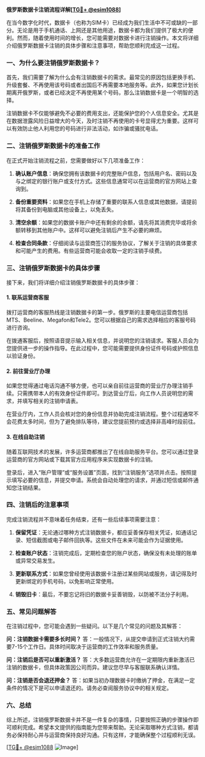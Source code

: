 **俄罗斯数据卡注销流程详解[[TG💪+ @esim1088](https://t.me/s/esim1088)]**

在当今数字化时代，数据卡（也称为SIM卡）已经成为我们生活中不可或缺的一部分。无论是用于手机通话、上网还是其他用途，数据卡都为我们提供了极大的便利。然而，随着使用时间的增长，您可能需要对数据卡进行注销操作。本文将详细介绍俄罗斯数据卡注销的具体步骤和注意事项，帮助您顺利完成这一过程。

### 一、为什么要注销俄罗斯数据卡？

首先，我们需要了解为什么会有注销数据卡的需求。最常见的原因包括更换手机、升级套餐、不再使用该号码或者出国后不再需要本地服务等。此外，如果您计划长期离开俄罗斯，或者已经决定不再使用某个号码，那么注销数据卡是一个明智的选择。

注销数据卡不仅能够避免不必要的费用支出，还能保护您的个人信息安全。尤其是在数据泄露风险日益增大的今天，及时注销不再使用的卡号显得尤为重要。这样可以有效防止他人利用您的号码进行非法活动，如诈骗或骚扰电话。

### 二、注销俄罗斯数据卡的准备工作

在正式开始注销流程之前，您需要做好以下几项准备工作：

1. **确认账户信息**：确保您拥有该数据卡的完整账户信息，包括用户名、密码以及与之绑定的银行账户或支付方式。这些信息通常可以在运营商的官方网站上查询到。

2. **备份重要资料**：如果您在手机上存储了重要的联系人信息或其他数据，请提前将其备份到电脑或其他设备上，以免丢失。

3. **清空余额**：如果您的数据卡账户中还有剩余的余额，请先将其消费完毕或将余额转移到其他账户中。这样可以避免注销后产生不必要的麻烦。

4. **检查合同条款**：仔细阅读与运营商签订的服务协议，了解关于注销的具体要求和可能产生的费用。有些运营商可能会收取一定的注销手续费。

### 三、注销俄罗斯数据卡的具体步骤

接下来，我们将详细介绍注销俄罗斯数据卡的具体步骤：

#### 1. 联系运营商客服

拨打运营商的客服热线是注销数据卡的第一步。俄罗斯的主要电信运营商包括MTS、Beeline、Megafon和Tele2。您可以根据自己的需求选择相应的客服号码进行咨询。

在拨通客服后，按照语音提示输入相关信息，并说明您的注销请求。客服人员会为您提供进一步的操作指导。在此过程中，您可能需要提供身份证件号码或护照信息以验证身份。

#### 2. 前往营业厅办理

如果您觉得通过电话沟通不够方便，也可以亲自前往运营商的营业厅办理注销手续。只需携带本人的有效身份证件即可。到达营业厅后，向工作人员说明您的需求，并填写相关的注销申请表。

在营业厅内，工作人员会核对您的身份信息并协助完成注销流程。整个过程通常不会花费太多时间，但为了避免排队等待，建议您提前预约或选择非高峰时段前往。

#### 3. 在线自助注销

随着互联网技术的发展，许多运营商都推出了在线自助服务平台。您可以通过登录运营商的官方网站或下载其官方应用程序来实现数据卡的注销。

登录后，进入“账户管理”或“服务设置”页面，找到“注销服务”选项并点击。按照提示填写必要的信息，并提交申请。系统会自动处理您的请求，并通过短信或邮件通知您注销结果。

### 四、注销后的注意事项

完成注销流程并不意味着任务结束，还有一些后续事项需要注意：

1. **保留凭证**：无论通过哪种方式注销数据卡，都应妥善保存相关凭证，如通话记录、短信截图或电子邮件回执等。这些文件在未来可能会作为证据使用。

2. **检查账户状态**：注销完成后，定期检查您的账户状态，确保没有未处理的账单或异常交易发生。

3. **更新联系方式**：如果您曾经使用该数据卡注册过某些网站或服务，请记得及时更新绑定的手机号码，以免影响正常使用。

4. **销毁旧卡**：最后，不要忘记将旧的数据卡妥善销毁，以防被不法分子利用。

### 五、常见问题解答

在注销过程中，您可能会遇到一些疑问。以下是几个常见的问题及其解答：

**问：注销数据卡需要多长时间？**
答：一般情况下，从提交申请到正式注销大约需要7-15个工作日。具体时间取决于运营商的工作效率和服务质量。

**问：注销后是否可以重新激活？**
答：大多数运营商允许在一定期限内重新激活已注销的数据卡，但具体政策因公司而异。建议您尽早与客服联系确认详情。

**问：注销是否会退还押金？**
答：如果当初办理数据卡时缴纳了押金，在满足一定条件的情况下是可以申请退还的。请务必查阅服务协议中的相关规定。

### 六、总结

综上所述，注销俄罗斯数据卡并不是一件复杂的事情，只要按照正确的步骤操作即可顺利完成。希望本文提供的指南能为您带来帮助。无论采取哪种方式注销，都请务必保持耐心并与运营商保持良好沟通。只有这样，才能确保整个过程顺利无误。

[[TG💪+ @esim1088](https://t.me/s/esim1088) ![Image](https://i.postimg.cc/4NQfJmqS/Snipaste-2025-05-13-00-14-12.png)]